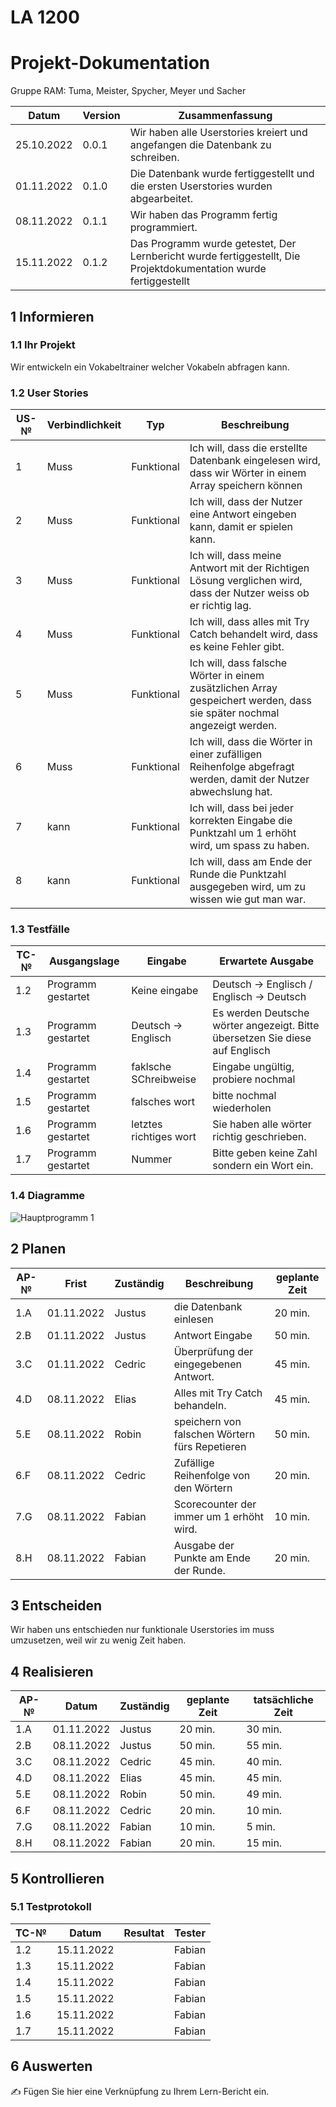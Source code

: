 # LA 1200
# Projekt-Dokumentation

Gruppe RAM: Tuma, Meister, Spycher, Meyer und Sacher

| Datum | Version | Zusammenfassung                                              |
| ----- | ------- | ------------------------------------------------------------ |
|   25.10.2022    | 0.0.1   |  Wir haben alle Userstories kreiert und angefangen die Datenbank zu schreiben.     | 
|   01.11.2022    | 0.1.0   |  Die Datenbank wurde fertiggestellt und die ersten Userstories wurden abgearbeitet.       |
|   08.11.2022    | 0.1.1   |  Wir haben das Programm fertig programmiert.    |
|   15.11.2022    | 0.1.2   |  Das Programm wurde getestet, Der Lernbericht wurde fertiggestellt, Die Projektdokumentation wurde fertiggestellt  |


## 1 Informieren

### 1.1 Ihr Projekt

Wir entwickeln ein Vokabeltrainer welcher Vokabeln abfragen kann.

### 1.2 User Stories

| US-№ | Verbindlichkeit | Typ  | Beschreibung                       |
| ---- | --------------- | ---- | ---------------------------------- |
| 1    |        Muss         |   Funktional   | Ich will, dass die erstellte Datenbank eingelesen wird, dass wir Wörter in einem Array speichern können |
| 2    |        Muss         |   Funktional   | Ich will, dass der Nutzer eine Antwort eingeben kann, damit er spielen kann. |
| 3    |        Muss         |   Funktional   | Ich will, dass meine Antwort mit der Richtigen Lösung verglichen wird, dass der Nutzer weiss ob er richtig lag.    |
| 4    |        Muss         |   Funktional   | Ich will, dass alles mit Try Catch behandelt wird, dass es keine Fehler gibt.   |
| 5    |        Muss         |   Funktional   | Ich will, dass falsche Wörter in einem zusätzlichen Array gespeichert werden, dass sie später nochmal angezeigt werden.   |
| 6    |        Muss         |   Funktional   | Ich will, dass die Wörter in einer zufälligen Reihenfolge abgefragt werden, damit der Nutzer abwechslung hat.    |
| 7    |        kann         |   Funktional   | Ich will, dass bei jeder korrekten Eingabe die Punktzahl um 1 erhöht wird, um spass zu haben.    |
| 8    |        kann         |   Funktional   | Ich will, dass am Ende der Runde die Punktzahl ausgegeben wird, um zu wissen wie gut man war.   |




### 1.3 Testfälle

| TC-№ | Ausgangslage | Eingabe | Erwartete Ausgabe |
| ---- | ------------ | ------- | ----------------- |
| 1.2  |    Programm gestartet          |    Keine eingabe     |    Deutsch -> Englisch / Englisch -> Deutsch             |
| 1.3  |    Programm gestartet          |    Deutsch -> Englisch     |   Es werden Deutsche wörter angezeigt. Bitte übersetzen Sie diese auf Englisch |
| 1.4  |    Programm gestartet          |    faklsche SChreibweise   |        Eingabe ungültig, probiere nochmal         |
| 1.5  |    Programm gestartet          |    falsches wort     |         bitte nochmal wiederholen          |
| 1.6  |    Programm gestartet          |    letztes richtiges wort  |   Sie haben alle wörter richtig geschrieben.|
| 1.7  |    Programm gestartet          |    Nummer          |           Bitte geben keine Zahl sondern ein Wort ein.     |

### 1.4 Diagramme

![Hauptprogramm 1](https://user-images.githubusercontent.com/110891559/197721147-887673c6-b615-430d-af8a-a3d2f4c320bb.png)


## 2 Planen

| AP-№ | Frist | Zuständig | Beschreibung | geplante Zeit |
| ---- | ----- | --------- | ------------ | ------------- |
| 1.A |   01.11.2022    |    Justus  | die Datenbank einlesen  |   20 min.  |
| 2.B |   01.11.2022    |    Justus  | Antwort Eingabe  |   50 min.  |
| 3.C |   01.11.2022    |    Cedric  | Überprüfung der eingegebenen Antwort.  |   45 min.  |
| 4.D |   08.11.2022    |    Elias   | Alles mit Try Catch behandeln.          |   45 min.  |
| 5.E |   08.11.2022    |    Robin   | speichern von falschen Wörtern fürs Repetieren   |   50 min.  |
| 6.F |   08.11.2022    |    Cedric  | Zufällige Reihenfolge von den Wörtern  |   20 min.  |
| 7.G |   08.11.2022    |    Fabian  | Scorecounter der immer um 1 erhöht wird.        |   10 min.  |
| 8.H |   08.11.2022    |    Fabian  | Ausgabe der Punkte am Ende der Runde.   |   20 min.  |


## 3 Entscheiden

Wir haben uns entschieden nur funktionale Userstories im muss umzusetzen, weil wir zu wenig Zeit haben.

## 4 Realisieren

| AP-№ | Datum | Zuständig | geplante Zeit | tatsächliche Zeit |
| ---- | ----- | --------- | ------------- | ----------------- |
| 1.A  |   01.11.2022    |     Justus      |       20 min.        |          30 min.         |
| 2.B  |   08.11.2022    |     Justus      |       50 min.        |          55 min.         |
| 3.C  |   08.11.2022    |     Cedric      |       45 min.        |         40 min.          |
| 4.D  |   08.11.2022    |     Elias       |       45 min.        |         45 min.          |
| 5.E  |   08.11.2022    |     Robin       |       50 min.        |          49 min.         |
| 6.F  |   08.11.2022    |     Cedric      |       20 min.        |         10 min.          |
| 7.G  |   08.11.2022    |     Fabian      |       10 min.        |         5 min.          |
| 8.H  |   08.11.2022    |     Fabian      |       20 min.        |         15 min.          |




## 5 Kontrollieren

### 5.1 Testprotokoll

| TC-№ | Datum | Resultat | Tester |
| ---- | ----- | -------- | ------ |
| 1.2  |   15.11.2022    |          |    Fabian    |
| 1.3  |   15.11.2022    |          |    Fabian    |
| 1.4  |   15.11.2022    |          |    Fabian    |
| 1.5  |   15.11.2022    |          |    Fabian    |
| 1.6  |   15.11.2022    |          |    Fabian    |
| 1.7  |   15.11.2022    |          |    Fabian    |


## 6 Auswerten

✍️ Fügen Sie hier eine Verknüpfung zu Ihrem Lern-Bericht ein.
